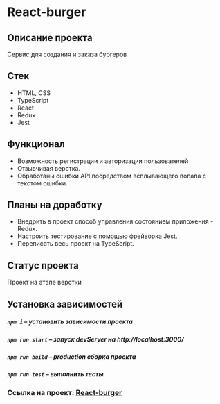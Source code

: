 # React-burger

## Описание проекта
Сервис для создания и заказа бургеров

##  Стек
- HTML, CSS
- TypeScript
- React
- Redux
- Jest

## Функционал
- Возможность регистрации и авторизации пользователей
- Отзывчивая верстка.
- Обработаны ошибки API посредством всплывающего попапа с текстом ошибки.

## Планы на доработку
- Внедрить в проект способ управления состоянием приложения - Redux.
- Настроить тестирование с помощью фрейворка Jest.
- Переписать весь проект на TypeScript.

## Статус проекта
Проект на этапе верстки

##  Установка зависимостей

##### `npm i` – установить зависимости проекта

##### `npm run start` – запуск devServer на http://localhost:3000/

##### `npm run build` – production сборка проекта

##### `npm run test` – выполнить тесты

### Ссылка на проект: [React-burger](https://glebzhdanov.github.io/react-burger/)



